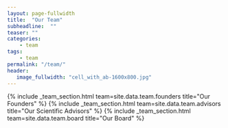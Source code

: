```yaml
---
layout: page-fullwidth
title:  "Our Team"
subheadline:  ""
teaser: ""
categories:
    - team
tags:
    - team
permalink: "/team/"
header:
   image_fullwidth: "cell_with_ab-1600x800.jpg"
---
```


{% include _team_section.html team=site.data.team.founders title="Our Founders" %}
{% include _team_section.html team=site.data.team.advisors title="Our Scientific Advisors" %}
{% include _team_section.html team=site.data.team.board title="Our Board" %}
